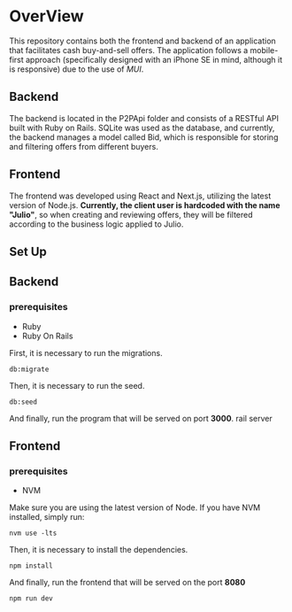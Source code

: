 # OverView

This repository contains both the frontend and backend of an application that facilitates cash buy-and-sell offers. The application follows a mobile-first approach (specifically designed with an iPhone SE in mind, although it is responsive) due to the use of *MUI*.

## Backend

The backend is located in the P2PApi folder and consists of a RESTful API built with Ruby on Rails. SQLite was used as the database, and currently, the backend manages a model called Bid, which is responsible for storing and filtering offers from different buyers.

## Frontend

The frontend was developed using React and Next.js, utilizing the latest version of Node.js. **Currently, the client user is hardcoded with the name "Julio"**, so when creating and reviewing offers, they will be filtered according to the business logic applied to Julio.

## Set Up

## Backend

### prerequisites
- Ruby
- Ruby On Rails

First, it is necessary to run the migrations.

    db:migrate

Then, it is necessary to run the seed.

    db:seed

And finally, run the program that will be served on port **3000**.
    rail server

## Frontend

### prerequisites

- NVM

Make sure you are using the latest version of Node. If you have NVM installed, simply run:

    nvm use -lts

Then, it is necessary to install the dependencies.

    npm install

And finally, run the frontend that will be served on the port **8080**      

    npm run dev